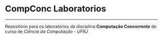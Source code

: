 # CompConc Laboratorios

---

Repositório para os laboratórios da disciplina **Computação Concorrente** do curso de *Ciência da Computação - UFRJ*
